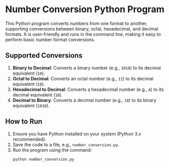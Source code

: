 # Number Conversion Python Program

This Python program converts numbers from one format to another, supporting conversions between binary, octal, hexadecimal, and decimal formats. It is user-friendly and runs in the command line, making it easy to perform basic number format conversions.

## Supported Conversions

1. **Binary to Decimal**: Converts a binary number (e.g., `1010`) to its decimal equivalent (`10`).
2. **Octal to Decimal**: Converts an octal number (e.g., `12`) to its decimal equivalent (`10`).
3. **Hexadecimal to Decimal**: Converts a hexadecimal number (e.g., `A`) to its decimal equivalent (`10`).
4. **Decimal to Binary**: Converts a decimal number (e.g., `10`) to its binary equivalent (`1010`).

## How to Run

1. Ensure you have Python installed on your system (Python 3.x recommended).
2. Save the code to a file, e.g., `number_conversion.py`.
3. Run the program using the command:
   ```bash
   python number_conversion.py
